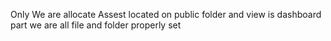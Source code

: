 Only We are allocate Assest located on public folder and view is dashboard part we are all file and folder properly set 
